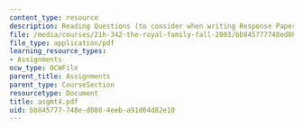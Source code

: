 ```yaml
---
content_type: resource
description: Reading Questions (to consider when writing Response Papers)
file: /media/courses/21h-342-the-royal-family-fall-2003/bb845777748ed0884eeba91d64d82e10_asgmt4.pdf
file_type: application/pdf
learning_resource_types:
- Assignments
ocw_type: OCWFile
parent_title: Assignments
parent_type: CourseSection
resourcetype: Document
title: asgmt4.pdf
uid: bb845777-748e-d088-4eeb-a91d64d82e10
---
```

